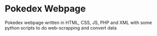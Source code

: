 # Pokedex Webpage
 Pokedex webpage written in HTML, CSS, JS, PHP and XML with some python scripts to do web-scrapping and convert data
